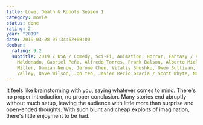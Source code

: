 ```yaml
---
title: Love, Death & Robots Season 1
category: movie
status: done
rating: 2
year: "2019"
date: 2019-03-28 07:34:52+08:00
douban:
  rating: 9.2
  subtitle: 2019 / USA / Comedy, Sci-Fi, Animation, Horror, Fantasy / Victor
    Maldonado, Gabriel Peña, Alfredo Torres, Frank Balson, Alberto Mielgo, Tim
    Miller, Damian Nenow, Jerome Chen, Vitaliy Shushko, Owen Sullivan, Robert
    Valley, Dave Wilson, Jon Yeo, Javier Recio Gracia / Scott Whyte, Nolan North
---
```


It feels like brainstorming with you, saying whatever comes to mind. There's no proper introduction, no proper conclusion. Many stories end abruptly without much setup, leaving the audience with little more than surprise and open-ended thoughts. With such blunt and cheap exploits of imagination, there's little enjoyment to be had.
